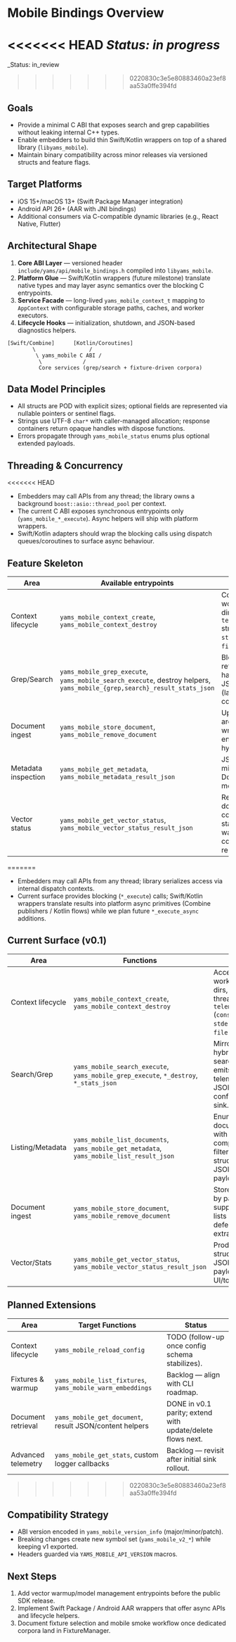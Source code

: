 # Mobile Bindings Overview

<<<<<<< HEAD
_Status: in progress_
=======
_Status: in_review
>>>>>>> 0220830c3e5e80883460a23ef8aa53a0ffe394fd

## Goals
- Provide a minimal C ABI that exposes search and grep capabilities without leaking internal C++ types.
- Enable embedders to build thin Swift/Kotlin wrappers on top of a shared library (`libyams_mobile`).
- Maintain binary compatibility across minor releases via versioned structs and feature flags.

## Target Platforms
- iOS 15+/macOS 13+ (Swift Package Manager integration)
- Android API 26+ (AAR with JNI bindings)
- Additional consumers via C-compatible dynamic libraries (e.g., React Native, Flutter)

## Architectural Shape
1. **Core ABI Layer** — versioned header `include/yams/api/mobile_bindings.h` compiled into `libyams_mobile`.
2. **Platform Glue** — Swift/Kotlin wrappers (future milestone) translate native types and may layer async semantics over the blocking C entrypoints.
3. **Service Facade** — long-lived `yams_mobile_context_t` mapping to `AppContext` with configurable storage paths, caches, and worker executors.
4. **Lifecycle Hooks** — initialization, shutdown, and JSON-based diagnostics helpers.

```
[Swift/Combine]      [Kotlin/Coroutines]
        \                 /
         \ yams_mobile C ABI /
          \             /
          Core services (grep/search + fixture-driven corpora)
```

## Data Model Principles
- All structs are POD with explicit sizes; optional fields are represented via nullable pointers or sentinel flags.
- Strings use UTF-8 `char*` with caller-managed allocation; response containers return opaque handles with dispose functions.
- Errors propagate through `yams_mobile_status` enums plus optional extended payloads.

## Threading & Concurrency
<<<<<<< HEAD
- Embedders may call APIs from any thread; the library owns a background `boost::asio::thread_pool` per context.
- The current C ABI exposes synchronous entrypoints only (`yams_mobile_*_execute`). Async helpers will ship with platform wrappers.
- Swift/Kotlin adapters should wrap the blocking calls using dispatch queues/coroutines to surface async behaviour.

## Feature Skeleton
| Area                  | Available entrypoints                          | Notes |
|-----------------------|------------------------------------------------|-------|
| Context lifecycle     | `yams_mobile_context_create`, `yams_mobile_context_destroy` | Config accepts working/cache dirs and a `telemetry_sink` string (`console`, `stderr`, `noop`, or `file:/path`). |
| Grep/Search           | `yams_mobile_grep_execute`, `yams_mobile_search_execute`, destroy helpers, `yams_mobile_{grep,search}_result_stats_json` | Blocking calls returning opaque handles plus JSON stats (latency, retry counters). |
| Document ingest       | `yams_mobile_store_document`, `yams_mobile_remove_document` | Update/list flows are deferred; wrappers should enforce doc hygiene. |
| Metadata inspection   | `yams_mobile_get_metadata`, `yams_mobile_metadata_result_json` | JSON payload mirrors DocumentService metadata map. |
| Vector status         | `yams_mobile_get_vector_status`, `yams_mobile_vector_status_result_json` | Returns document counts/storage stats; warmup/model control APIs remain TODO. |
=======
- Embedders may call APIs from any thread; library serializes access via internal dispatch contexts.
- Current surface provides blocking (`*_execute`) calls; Swift/Kotlin wrappers translate results into platform async primitives (Combine publishers / Kotlin flows) while we plan future `*_execute_async` additions.

## Current Surface (v0.1)
| Area              | Functions                                      | Notes |
|-------------------|-----------------------------------------------|-------|
| Context lifecycle | `yams_mobile_context_create`, `yams_mobile_context_destroy` | Accepts working/cache dirs, worker threads, and `telemetry_sink` (`console`, `stderr`, `noop`, `file:/...`). |
| Search/Grep       | `yams_mobile_search_execute`, `yams_mobile_grep_execute`, `*_destroy`, `*_stats_json` | Mirrors CLI hybrid search/grep; emits telemetry JSON via configured sink. |
| Listing/Metadata | `yams_mobile_list_documents`, `yams_mobile_get_metadata`, `yams_mobile_list_result_json` | Enumerates documents with CLI-compatible filters; returns structured JSON payloads. |
| Document ingest   | `yams_mobile_store_document`, `yams_mobile_remove_document` | Store/remove by path; supports tag lists and deferred extraction. |
| Vector/Stats      | `yams_mobile_get_vector_status`, `yams_mobile_vector_status_result_json` | Produces structured JSON payloads for UI/tooling. |

## Planned Extensions
| Area                  | Target Functions                                  | Status |
|-----------------------|---------------------------------------------------|--------|
| Context lifecycle     | `yams_mobile_reload_config`                        | TODO (follow-up once config schema stabilizes). |
| Fixtures & warmup     | `yams_mobile_list_fixtures`, `yams_mobile_warm_embeddings` | Backlog — align with CLI roadmap. |
| Document retrieval    | `yams_mobile_get_document`, result JSON/content helpers | DONE in v0.1 parity; extend with update/delete flows next. |
| Advanced telemetry    | `yams_mobile_get_stats`, custom logger callbacks   | Backlog — revisit after initial sink rollout. |
>>>>>>> 0220830c3e5e80883460a23ef8aa53a0ffe394fd

## Compatibility Strategy
- ABI version encoded in `yams_mobile_version_info` (major/minor/patch).
- Breaking changes create new symbol set (`yams_mobile_v2_*`) while keeping v1 exported.
- Headers guarded via `YAMS_MOBILE_API_VERSION` macros.

## Next Steps
1. Add vector warmup/model management entrypoints before the public SDK release.
2. Implement Swift Package / Android AAR wrappers that offer async APIs and lifecycle helpers.
3. Document fixture selection and mobile smoke workflow once dedicated corpora land in FixtureManager.
